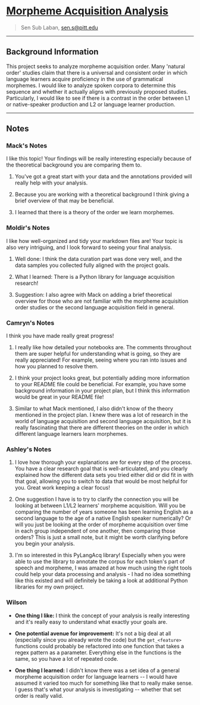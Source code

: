 # [Morpheme Acquisition Analysis](https://github.com/Data-Science-for-Linguists-2023/Morpheme-Acquisition-Analysis)
> Sen Sub Laban, sen.s@pitt.edu

---

## Background Information

This project seeks to analyze morpheme acquisition order. Many 'natural order' studies claim that there is a universal and consistent order in which language learners acquire proficiency in the use of grammatical morphemes. I would like to analyze spoken corpora to determine this sequence and whether it actually aligns with previously proposed studies. Particularly, I would like to see if there is a contrast in the order between L1 or native-speaker production and L2 or language learner production.

***

## Notes

### Mack's Notes
I like this topic! Your findings will be really interesting especially because of the theoretical background you are comparing them to.

1. You've got a great start with your data and the annotations provided will really help with your analysis.

2. Because you are working with a theoretical background I think giving a brief overview of that may be beneficial.

3. I learned that there is a theory of the order we learn morphemes.

### Moldir's Notes
I like how well-organized and tidy your markdown files are! Your topic is also very intriguing, and I look forward to seeing your final analysis.

1. Well done: I think the data curation part was done very well, and the data samples you collected fully aligned with the project goals.

2. What I learned: There is a Python library for language acquisition research! 

3. Suggestion: I also agree with Mack on adding a brief theoretical overview for those who are not familiar with the morpheme acquisition order studies or the second language acquisition field in general. 

### Camryn's Notes

I think you have made really great progress!

1. I really like how detailed your notebooks are. The comments throughout them are super helpful for understanding what is going, so they are really appreciated! For example, seeing where you ran into issues and how you planned to resolve them.

2. I think your project looks great, but potentially adding more information to your README file could be beneficial. For example, you have some background information in your project plan, but I think this information would be great in your README file!

3. Similar to what Mack mentioned, I also didn't know of the theory mentioned in the project plan. I knew there was a lot of research in the world of language acquisition and second language acquisition, but it is really fascinating that there are different theories on the order in which different language learners learn morphemes.

### Ashley's Notes

1. I love how thorough your explanations are for every step of the process. You have a clear research goal that is well-articulated, and you clearly explained how the different data sets you tried either did or did fit in with that goal, allowing you to switch to data that would be most helpful for you. Great work keeping a clear focus!

2. One suggestion I have is to try to clarify the connection you will be looking at between L1/L2 learners' morpheme acquisition. Will you be comparing the number of years someone has been learning English as a second language to the age of a native English speaker numerically? Or will you just be looking at the order of morpheme acquisition over time in each group independent of one another, then comparing those orders? This is just a small note, but it might be worth clarifying before you begin your analysis. 

3. I'm so interested in this PyLangAcq library! Especially when you were able to use the library to annotate the corpus for each token's part of speech and morpheme, I was amazed at how much using the right tools could help your data processing and analysis - I had no idea something like this existed and will definitely be taking a look at additional Python libraries for my own project.

### Wilson

- **One thing I like:** I think the concept of your analysis is really interesting and it's really easy to understand what exactly your goals are. 

- **One potential avenue for improvement:** It's not a big deal at all (especially since you already wrote the code) but the `get_<feature>` functions could probably be refactored into one function that takes a regex pattern as a parameter. Everything else in the functions is the same, so you have a lot of repeated code.

- **One thing I learned:** I didn't know there was a set idea of a general morpheme acquisition order for language learners -- I would have assumed it varied too much for something like that to really make sense. I guess that's what your analysis is investigating -- whether that set order is really valid.
